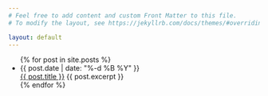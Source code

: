 ```yaml
---
# Feel free to add content and custom Front Matter to this file.
# To modify the layout, see https://jekyllrb.com/docs/themes/#overriding-theme-defaults

layout: default
---
```


<ul>
  {% for post in site.posts %}
    <li>
      <div class="post-date">{{ post.date | date: "%-d %B %Y" }}</div>
      <a href="{{ post.url }}">{{ post.title }}</a>
      {{ post.excerpt }}
    </li>
  {% endfor %}
</ul>
